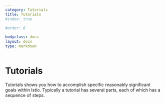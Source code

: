 ```yaml
---
category: Tutorials
title: Tutorials
#index: true

#order: 6

bodyclass: docs
layout: docs
type: markdown
---
```


# Tutorials

Tutorials shows you how to accomplish specific reasonably significant goals within Istio.
Typically a tutorial has several parts, each of which has a sequence of steps.
